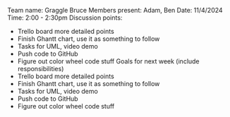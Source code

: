 Team name: Graggle Bruce
Members present: Adam, Ben
Date: 11/4/2024
Time: 2:00 - 2:30pm
Discussion points:
- Trello board more detailed points
- Finish Ghantt chart, use it as something to follow
- Tasks for UML, video demo
- Push code to GitHub
- Figure out color wheel code stuff
Goals for next week (include responsibilities)
- Trello board more detailed points
- Finish Ghantt chart, use it as something to follow
- Tasks for UML, video demo
- Push code to GitHub
- Figure out color wheel code stuff

